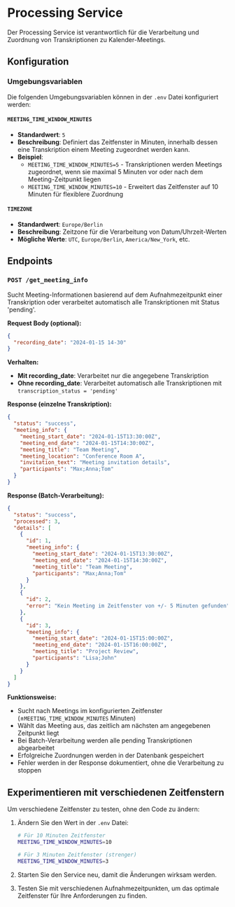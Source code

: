 # Processing Service

Der Processing Service ist verantwortlich für die Verarbeitung und Zuordnung von Transkriptionen zu Kalender-Meetings.

## Konfiguration

### Umgebungsvariablen

Die folgenden Umgebungsvariablen können in der `.env` Datei konfiguriert werden:

#### `MEETING_TIME_WINDOW_MINUTES`
- **Standardwert**: `5`
- **Beschreibung**: Definiert das Zeitfenster in Minuten, innerhalb dessen eine Transkription einem Meeting zugeordnet werden kann.
- **Beispiel**: 
  - `MEETING_TIME_WINDOW_MINUTES=5` - Transkriptionen werden Meetings zugeordnet, wenn sie maximal 5 Minuten vor oder nach dem Meeting-Zeitpunkt liegen
  - `MEETING_TIME_WINDOW_MINUTES=10` - Erweitert das Zeitfenster auf 10 Minuten für flexiblere Zuordnung

#### `TIMEZONE`
- **Standardwert**: `Europe/Berlin`
- **Beschreibung**: Zeitzone für die Verarbeitung von Datum/Uhrzeit-Werten
- **Mögliche Werte**: `UTC`, `Europe/Berlin`, `America/New_York`, etc.

## Endpoints

### `POST /get_meeting_info`
Sucht Meeting-Informationen basierend auf dem Aufnahmezeitpunkt einer Transkription oder verarbeitet automatisch alle Transkriptionen mit Status 'pending'.

**Request Body (optional):**
```json
{
  "recording_date": "2024-01-15 14-30"
}
```

**Verhalten:**
- **Mit recording_date**: Verarbeitet nur die angegebene Transkription
- **Ohne recording_date**: Verarbeitet automatisch alle Transkriptionen mit `transcription_status = 'pending'`

**Response (einzelne Transkription):**
```json
{
  "status": "success",
  "meeting_info": {
    "meeting_start_date": "2024-01-15T13:30:00Z",
    "meeting_end_date": "2024-01-15T14:30:00Z",
    "meeting_title": "Team Meeting",
    "meeting_location": "Conference Room A",
    "invitation_text": "Meeting invitation details",
    "participants": "Max;Anna;Tom"
  }
}
```

**Response (Batch-Verarbeitung):**
```json
{
  "status": "success",
  "processed": 3,
  "details": [
    {
      "id": 1,
      "meeting_info": {
        "meeting_start_date": "2024-01-15T13:30:00Z",
        "meeting_end_date": "2024-01-15T14:30:00Z",
        "meeting_title": "Team Meeting",
        "participants": "Max;Anna;Tom"
      }
    },
    {
      "id": 2,
      "error": "Kein Meeting im Zeitfenster von +/- 5 Minuten gefunden"
    },
    {
      "id": 3,
      "meeting_info": {
        "meeting_start_date": "2024-01-15T15:00:00Z",
        "meeting_end_date": "2024-01-15T16:00:00Z",
        "meeting_title": "Project Review",
        "participants": "Lisa;John"
      }
    }
  ]
}
```

**Funktionsweise:**
- Sucht nach Meetings im konfigurierten Zeitfenster (±`MEETING_TIME_WINDOW_MINUTES` Minuten)
- Wählt das Meeting aus, das zeitlich am nächsten am angegebenen Zeitpunkt liegt
- Bei Batch-Verarbeitung werden alle pending Transkriptionen abgearbeitet
- Erfolgreiche Zuordnungen werden in der Datenbank gespeichert
- Fehler werden in der Response dokumentiert, ohne die Verarbeitung zu stoppen

## Experimentieren mit verschiedenen Zeitfenstern

Um verschiedene Zeitfenster zu testen, ohne den Code zu ändern:

1. Ändern Sie den Wert in der `.env` Datei:
   ```bash
   # Für 10 Minuten Zeitfenster
   MEETING_TIME_WINDOW_MINUTES=10
   
   # Für 3 Minuten Zeitfenster (strenger)
   MEETING_TIME_WINDOW_MINUTES=3
   ```

2. Starten Sie den Service neu, damit die Änderungen wirksam werden.

3. Testen Sie mit verschiedenen Aufnahmezeitpunkten, um das optimale Zeitfenster für Ihre Anforderungen zu finden. 